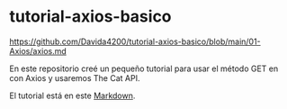 # tutorial-axios-basico

https://github.com/Davida4200/tutorial-axios-basico/blob/main/01-Axios/axios.md

En este repositorio creé un pequeño tutorial para usar el método GET en con Axios y usaremos The Cat API.

El tutorial está en este [Markdown](https://github.com/Davida4200/tutorial-axios-basico/blob/main/01-Axios/axios.md).
